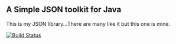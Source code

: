 A Simple JSON toolkit for Java
------------------------------
This is my JSON library...There are many like it but this one is mine.

[![Build Status](https://travis-ci.org/cworks/json-io.svg?branch=master)](https://travis-ci.org/cworks/json-io)

